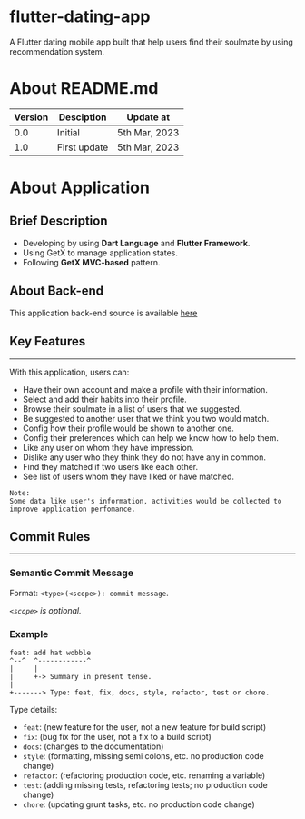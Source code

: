 # flutter-dating-app

A Flutter dating mobile app built that help users find their soulmate by using recommendation system.

# About README.md

| Version | Desciption   | Update at     |
|---------|--------------|---------------|
| 0.0     | Initial      | 5th Mar, 2023 |
| 1.0     | First update | 5th Mar, 2023 |

# About Application

## Brief Description

* Developing by using **Dart Language** and **Flutter Framework**.
* Using GetX to manage application states.
* Following **GetX MVC-based** pattern.

## About Back-end

This application back-end source is available [here](https://github.com/minhdinhtv761/go-be-dating-app.git)

## Key Features

***

With this application, users can:
* Have their own account and make a profile with their information.
* Select and add their habits into their profile.
* Browse their soulmate in a list of users that we suggested.
* Be suggested to another user that we think you two would match.
* Config how their profile would be shown to another one.
* Config their preferences which can help we know how to help them.
* Like any user on whom they have impression.
* Dislike any user who they think they do not have any in common.
* Find they matched if two users like each other.
* See list of users whom they have liked or have matched.

```
Note:
Some data like user's information, activities would be collected to improve application perfomance.
```

## Commit Rules

***

### Semantic Commit Message


Format: `<type>(<scope>): commit message`.

*`<scope>` is optional.*

### Example

```
feat: add hat wobble
^--^  ^------------^
|     |
|     +-> Summary in present tense.
|
+-------> Type: feat, fix, docs, style, refactor, test or chore.
```

Type details:

- `feat`: (new feature for the user, not a new feature for build script)
- `fix`: (bug fix for the user, not a fix to a build script)
- `docs`: (changes to the documentation)
- `style`: (formatting, missing semi colons, etc. no production code change)
- `refactor`: (refactoring production code, etc. renaming a variable)
- `test`: (adding missing tests, refactoring tests; no production code change)
- `chore`: (updating grunt tasks, etc. no production code change)
